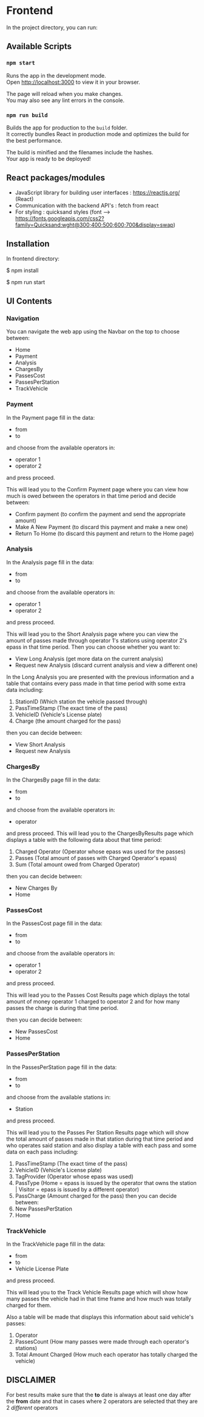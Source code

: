# Frontend

In the project directory, you can run:
## Available Scripts
### `npm start`

Runs the app in the development mode.\
Open [http://localhost:3000](http://localhost:3000) to view it in your browser.

The page will reload when you make changes.\
You may also see any lint errors in the console.

### `npm run build`

Builds the app for production to the `build` folder.\
It correctly bundles React in production mode and optimizes the build for the best performance.

The build is minified and the filenames include the hashes.\
Your app is ready to be deployed!

## React packages/modules

* JavaScript library for building user interfaces : https://reactjs.org/ (React)
* Communication with the backend API's : fetch from react
* For styling : quicksand styles (font --> https://fonts.googleapis.com/css2?family=Quicksand:wght@300;400;500;600;700&display=swap)
## Installation 

In frontend directory:

$ npm install

$ npm run start

## UI Contents

### Navigation
You can navigate the web app using the Navbar on the top to choose between:
* Home
* Payment
* Analysis
* ChargesBy
* PassesCost
* PassesPerStation
* TrackVehicle
### Payment
In the Payment page fill in the data:
* from
* to

and choose from the available operators in:
* operator 1
* operator 2

and press proceed.

This will lead you to the Confirm Payment page where you can view how much is owed between the operators in that time period and decide between:
* Confirm payment        (to confirm the payment and send the appropriate amount)
* Make A New Payment     (to discard this payment and make a new one)
* Return To Home         (to discard this payment and return to the Home page)

### Analysis
In the Analysis page fill in the data:
* from
* to

and choose from the available operators in:
* operator 1
* operator 2

and press proceed.

This will lead you to the Short Analysis page where you can view the amount of passes made through operator 1's stations using operator 2's epass in that time period.
Then you can choose whether you want to:
* View Long Analysis    (get more data on the current analysis)
* Request new Analysis  (discard current analysis and view a different one)

In the Long Analysis you are presented with the previous information and a table that contains every pass made in that time period with some extra data including:
1. StationID         (Which station the vehicle passed through)
2. PassTimeStamp     (The exact time of the pass)
3. VehicleID         (Vehicle's License plate)
4. Charge            (the amount charged for the pass)

then you can decide between:
* View Short Analysis
* Request new Analysis

### ChargesBy
In the ChargesBy page fill in the data:
* from
* to

and choose from the available operators in:
* operator

and press proceed.
This will lead you to the ChargesByResults page which displays a table with the following data about that time period:
1. Charged Operator  (Operator whose epass was used for the passes)
2. Passes            (Total amount of passes with Charged Operator's epass)
3. Sum               (Total amount owed from Charged Operator)

then you can decide between:
* New Charges By
* Home

### PassesCost
In the PassesCost page fill in the data:
* from
* to

and choose from the available operators in:
* operator 1
* operator 2

and press proceed.

This will lead you to the Passes Cost Results page which diplays the total amount of money operator 1 charged to operator 2 and for how many passes the charge is during that time period.

then you can decide between:
* New PassesCost
* Home

### PassesPerStation
In the PassesPerStation page fill in the data:
* from
* to

and choose from the available stations in:
* Station

and press proceed.

This will lead you to the Passes Per Station Results page which will show the total amount of passes made in that station during that time period and who operates said station and also display a table with each pass and some data on each pass including:
1. PassTimeStamp     (The exact time of the pass)
2. VehicleID         (Vehicle's License plate)
3. TagProvider       (Operator whose epass was used)
4. PassType          (Home = epass is issued by the operator that owns the station | Visitor = epass is issued by a different operator)
5. PassCharge        (Amount charged for the pass)
then you can decide between:
6. New PassesPerStation
7. Home

### TrackVehicle
In the TrackVehicle page fill in the data:
* from
* to
* Vehicle License Plate

and press proceed.

This will lead you to the Track Vehicle Results page which will show how many passes the vehicle had in that time frame and how much was totally charged for them.

Also a table will be made that displays this information about said vehicle's passes:
1. Operator              
2. PassesCount           (How many passes were made through each operator's stations)
3. Total Amount Charged  (How much each operator has totally charged the vehicle)

## DISCLAIMER
For best results make sure that the **to** date is always at least one day after the **from** date and that in cases where 2 operators are selected that they are 2 *different* operators